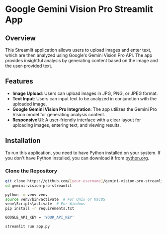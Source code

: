 # Google Gemini Vision Pro Streamlit App

## Overview
This Streamlit application allows users to upload images and enter text, which are then analyzed using Google's Gemini Vision Pro API. The app provides insightful analysis by generating content based on the image and the user-provided text.

## Features
- **Image Upload**: Users can upload images in JPG, PNG, or JPEG format.
- **Text Input**: Users can input text to be analyzed in conjunction with the uploaded image.
- **Google Gemini Vision Pro Integration**: The app utilizes the Gemini Pro Vision model for generating analysis content.
- **Responsive UI**: A user-friendly interface with a clear layout for uploading images, entering text, and viewing results.

## Installation

To run this application, you need to have Python installed on your system. If you don't have Python installed, you can download it from [python.org](https://www.python.org/downloads/).

### Clone the Repository

```bash
git clone https://github.com/[your-username]/gemini-vision-pro-streamlit.git
cd gemini-vision-pro-streamlit

python -m venv venv
source venv/bin/activate  # For Unix or MacOS
venv\Scripts\activate  # For Windows
pip install -r requirements.txt

GOOGLE_API_KEY = 'YOUR_API_KEY'

streamlit run app.py
```